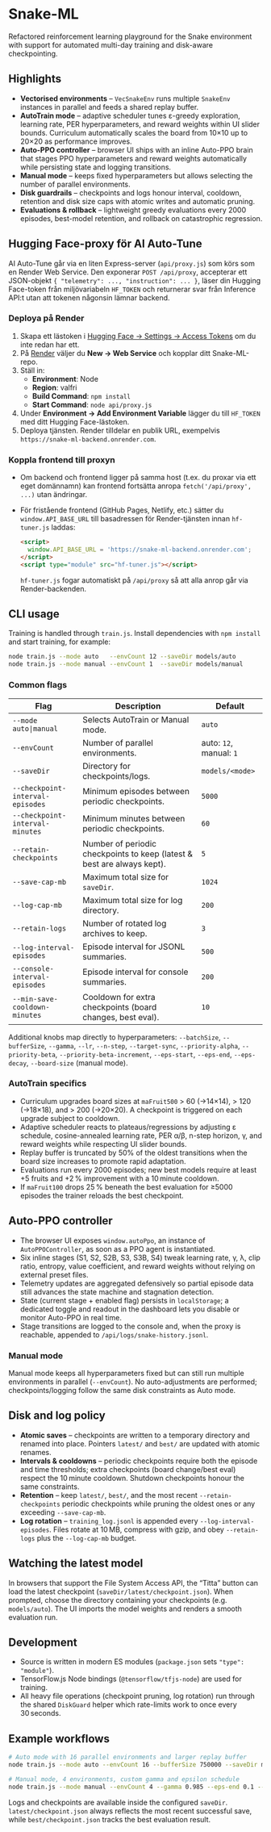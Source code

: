 # Snake-ML

Refactored reinforcement learning playground for the Snake environment with support for automated multi-day training and disk-aware checkpointing.

## Highlights

- **Vectorised environments** – `VecSnakeEnv` runs multiple `SnakeEnv` instances in parallel and feeds a shared replay buffer.
- **AutoTrain mode** – adaptive scheduler tunes ε-greedy exploration, learning rate, PER hyperparameters, and reward weights within UI slider bounds. Curriculum automatically scales the board from 10×10 up to 20×20 as performance improves.
- **Auto-PPO controller** – browser UI ships with an inline Auto-PPO brain that stages PPO hyperparameters and reward weights automatically while persisting state and logging transitions.
- **Manual mode** – keeps fixed hyperparameters but allows selecting the number of parallel environments.
- **Disk guardrails** – checkpoints and logs honour interval, cooldown, retention and disk size caps with atomic writes and automatic pruning.
- **Evaluations & rollback** – lightweight greedy evaluations every 2000 episodes, best-model retention, and rollback on catastrophic regression.


## Hugging Face-proxy för AI Auto-Tune


AI Auto-Tune går via en liten Express-server (`api/proxy.js`) som körs som en Render Web Service. Den exponerar `POST /api/proxy`, accepterar ett JSON-objekt `{ "telemetry": ..., "instruction": ... }`, läser din Hugging Face-token från miljövariabeln `HF_TOKEN` och returnerar svar från Inference API:t utan att tokenen någonsin lämnar backend.

### Deploya på Render

1. Skapa ett lästoken i [Hugging Face → Settings → Access Tokens](https://huggingface.co/settings/tokens) om du inte redan har ett.
2. På [Render](https://dashboard.render.com/) väljer du **New → Web Service** och kopplar ditt Snake-ML-repo.
3. Ställ in:
   - **Environment**: Node
   - **Region**: valfri
   - **Build Command**: `npm install`
   - **Start Command**: `node api/proxy.js`
4. Under **Environment → Add Environment Variable** lägger du till `HF_TOKEN` med ditt Hugging Face-lästoken.
5. Deploya tjänsten. Render tilldelar en publik URL, exempelvis `https://snake-ml-backend.onrender.com`.

### Koppla frontend till proxyn

- Om backend och frontend ligger på samma host (t.ex. du proxar via ett eget domännamn) kan frontend fortsätta anropa `fetch('/api/proxy', ...)` utan ändringar.
- För fristående frontend (GitHub Pages, Netlify, etc.) sätter du `window.API_BASE_URL` till basadressen för Render-tjänsten innan `hf-tuner.js` laddas:

  ```html
  <script>
    window.API_BASE_URL = 'https://snake-ml-backend.onrender.com';
  </script>
  <script type="module" src="hf-tuner.js"></script>
  ```

  `hf-tuner.js` fogar automatiskt på `/api/proxy` så att alla anrop går via Render-backenden.


## CLI usage

Training is handled through `train.js`. Install dependencies with `npm install` and start training, for example:

```bash
node train.js --mode auto   --envCount 12 --saveDir models/auto
node train.js --mode manual --envCount 1  --saveDir models/manual
```

### Common flags

| Flag | Description | Default |
| ---- | ----------- | ------- |
| `--mode auto\|manual` | Selects AutoTrain or Manual mode. | `auto` |
| `--envCount` | Number of parallel environments. | auto: `12`, manual: `1` |
| `--saveDir` | Directory for checkpoints/logs. | `models/<mode>` |
| `--checkpoint-interval-episodes` | Minimum episodes between periodic checkpoints. | `5000` |
| `--checkpoint-interval-minutes` | Minimum minutes between periodic checkpoints. | `60` |
| `--retain-checkpoints` | Number of periodic checkpoints to keep (latest & best are always kept). | `5` |
| `--save-cap-mb` | Maximum total size for `saveDir`. | `1024` |
| `--log-cap-mb` | Maximum total size for log directory. | `200` |
| `--retain-logs` | Number of rotated log archives to keep. | `3` |
| `--log-interval-episodes` | Episode interval for JSONL summaries. | `500` |
| `--console-interval-episodes` | Episode interval for console summaries. | `200` |
| `--min-save-cooldown-minutes` | Cooldown for extra checkpoints (board changes, best eval). | `10` |

Additional knobs map directly to hyperparameters: `--batchSize`, `--bufferSize`, `--gamma`, `--lr`, `--n-step`, `--target-sync`, `--priority-alpha`, `--priority-beta`, `--priority-beta-increment`, `--eps-start`, `--eps-end`, `--eps-decay`, `--board-size` (manual mode).

### AutoTrain specifics

- Curriculum upgrades board sizes at `maFruit500` > 60 (→14×14), > 120 (→18×18), and > 200 (→20×20). A checkpoint is triggered on each upgrade subject to cooldown.
- Adaptive scheduler reacts to plateaus/regressions by adjusting ε schedule, cosine-annealed learning rate, PER α/β, n-step horizon, γ, and reward weights while respecting UI slider bounds.
- Replay buffer is truncated by 50% of the oldest transitions when the board size increases to promote rapid adaptation.
- Evaluations run every 2000 episodes; new best models require at least +5 fruits and +2 % improvement with a 10 minute cooldown.
- If `maFruit100` drops 25 % beneath the best evaluation for ≥5000 episodes the trainer reloads the best checkpoint.

## Auto-PPO controller

- The browser UI exposes `window.autoPpo`, an instance of `AutoPPOController`, as soon as a PPO agent is instantiated.
- Six inline stages (S1, S2, S2B, S3, S3B, S4) tweak learning rate, γ, λ, clip ratio, entropy, value coefficient, and reward weights without relying on external preset files.
- Telemetry updates are aggregated defensively so partial episode data still advances the state machine and stagnation detection.
- State (current stage + enabled flag) persists in `localStorage`; a dedicated toggle and readout in the dashboard lets you disable or monitor Auto-PPO in real time.
- Stage transitions are logged to the console and, when the proxy is reachable, appended to `/api/logs/snake-history.jsonl`.

### Manual mode

Manual mode keeps all hyperparameters fixed but can still run multiple environments in parallel (`--envCount`). No auto-adjustments are performed; checkpoints/logging follow the same disk constraints as Auto mode.

## Disk and log policy

- **Atomic saves** – checkpoints are written to a temporary directory and renamed into place. Pointers `latest/` and `best/` are updated with atomic renames.
- **Intervals & cooldowns** – periodic checkpoints require both the episode and time thresholds; extra checkpoints (board change/best eval) respect the 10 minute cooldown. Shutdown checkpoints honour the same constraints.
- **Retention** – keep `latest/`, `best/`, and the most recent `--retain-checkpoints` periodic checkpoints while pruning the oldest ones or any exceeding `--save-cap-mb`.
- **Log rotation** – `training_log.jsonl` is appended every `--log-interval-episodes`. Files rotate at 10 MB, compress with gzip, and obey `--retain-logs` plus the `--log-cap-mb` budget.

## Watching the latest model

In browsers that support the File System Access API, the “Titta” button can load the latest checkpoint (`saveDir/latest/checkpoint.json`). When prompted, choose the directory containing your checkpoints (e.g. `models/auto`). The UI imports the model weights and renders a smooth evaluation run.

## Development

- Source is written in modern ES modules (`package.json` sets `"type": "module"`).
- TensorFlow.js Node bindings (`@tensorflow/tfjs-node`) are used for training.
- All heavy file operations (checkpoint pruning, log rotation) run through the shared `DiskGuard` helper which rate-limits work to once every 30 seconds.

## Example workflows

```bash
# Auto mode with 16 parallel environments and larger replay buffer
node train.js --mode auto --envCount 16 --bufferSize 750000 --saveDir models/auto-exp

# Manual mode, 4 environments, custom gamma and epsilon schedule
node train.js --mode manual --envCount 4 --gamma 0.985 --eps-end 0.1 --saveDir models/manual-finetune
```

Logs and checkpoints are available inside the configured `saveDir`. `latest/checkpoint.json` always reflects the most recent successful save, while `best/checkpoint.json` tracks the best evaluation result.
